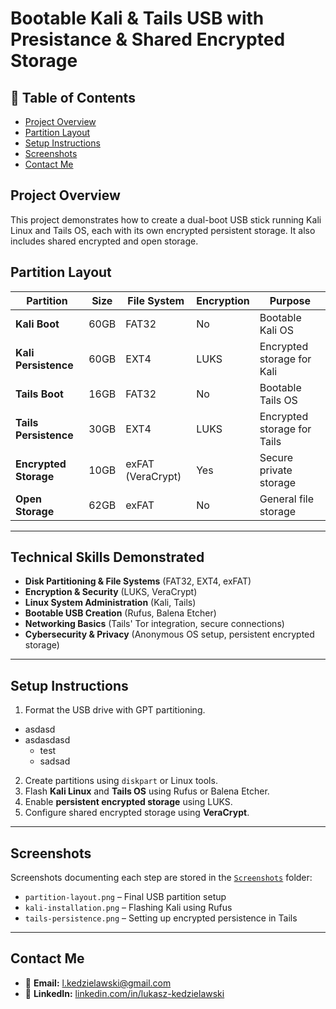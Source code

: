 #  Bootable Kali & Tails USB with Presistance & Shared Encrypted Storage

## 📖 Table of Contents
- [Project Overview](#project-overview)
- [Partition Layout](#partition-layout)
- [Setup Instructions](#setup-instructions)
- [Screenshots](#screenshots)
- [Contact Me](#contact-me)



## **Project Overview**
This project demonstrates how to create a dual-boot USB stick running Kali Linux and Tails OS, each with its own encrypted persistent storage. It also includes shared encrypted and open storage.


## **Partition Layout**
| Partition           | Size   | File System | Encryption | Purpose                      |
|---------------------|--------|-------------|------------|------------------------------|
| **Kali Boot**      | 60GB   | FAT32        |  No       | Bootable Kali OS             |
| **Kali Persistence** | 60GB  | EXT4        |  LUKS     | Encrypted storage for Kali   |
| **Tails Boot**     | 16GB   | FAT32        |  No       | Bootable Tails OS            |
| **Tails Persistence** | 30GB | EXT4        |  LUKS     | Encrypted storage for Tails  |
| **Encrypted Storage** | 10GB | exFAT (VeraCrypt) |  Yes  | Secure private storage      |
| **Open Storage**   | 62GB   | exFAT       |  No       | General file storage         |

---

## **Technical Skills Demonstrated**
- **Disk Partitioning & File Systems** (FAT32, EXT4, exFAT)
- **Encryption & Security** (LUKS, VeraCrypt)
- **Linux System Administration** (Kali, Tails)
- **Bootable USB Creation** (Rufus, Balena Etcher)
- **Networking Basics** (Tails' Tor integration, secure connections)
- **Cybersecurity & Privacy** (Anonymous OS setup, persistent encrypted storage)

---

## **Setup Instructions**
1. Format the USB drive with GPT partitioning.
- asdasd
- asdasdasd
    - test 
    - sadsad
2. Create partitions using `diskpart` or Linux tools.
3. Flash **Kali Linux** and **Tails OS** using Rufus or Balena Etcher.
4. Enable **persistent encrypted storage** using LUKS.
5. Configure shared encrypted storage using **VeraCrypt**.

---

## **Screenshots**
Screenshots documenting each step are stored in the [`Screenshots`](./Screenshots) folder:
- `partition-layout.png` – Final USB partition setup
- `kali-installation.png` – Flashing Kali using Rufus
- `tails-persistence.png` – Setting up encrypted persistence in Tails

---

## **Contact Me**
- 📧 **Email:** [l.kedzielawski@gmail.com](mailto:l.kedzielawski@gmail.com)
- 💼 **LinkedIn:** [linkedin.com/in/lukasz-kedzielawski](https://www.linkedin.com/in/lukasz-kedzielawski/)
